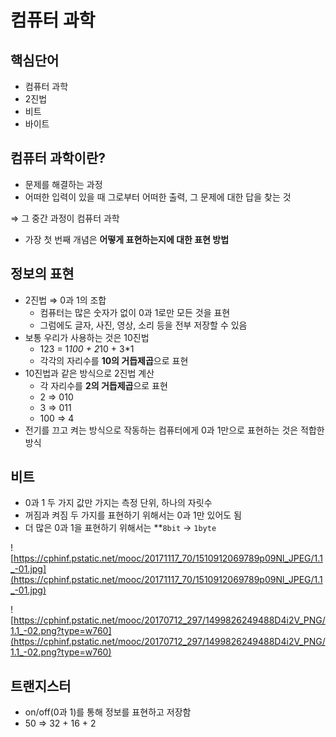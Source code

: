 # 컴퓨터 과학

## 핵심단어

- 컴퓨터 과학
- 2진법
- 비트
- 바이트

## 컴퓨터 과학이란?

- 문제를 해결하는 과정
- 어떠한 입력이 있을 때 그로부터 어떠한 출력, 그 문제에 대한 답을 찾는 것

⇒ 그 중간 과정이 컴퓨터 과학

- 가장 첫 번째 개념은 **어떻게 표현하는지에 대한 표현 방법**

## 정보의 표현

- 2진법 ⇒ 0과 1의 조합
    - 컴퓨터는 많은 숫자가 없이 0과 1로만 모든 것을 표현
    - 그럼에도 글자, 사진, 영상, 소리 등을 전부 저장할 수 있음
- 보통 우리가 사용하는 것은 10진법
    - 123 = 1*100 + 2*10 + 3*1
    - 각각의 자리수를 **10의 거듭제곱**으로 표현
- 10진법과 같은 방식으로 2진법 계산
    - 각 자리수를 **2의 거듭제곱**으로 표현
    - 2 ⇒ 010
    - 3 ⇒ 011
    - 100 ⇒ 4
- 전기를 끄고 켜는 방식으로 작동하는 컴퓨터에게 0과 1만으로 표현하는 것은 적합한 방식

## 비트

- 0과 1 두 가지 값만 가지는 측정 단위, 하나의 자릿수
- 꺼짐과 켜짐 두 가지를 표현하기 위해서는 0과 1만 있어도 됨
- 더 많은 0과 1을 표현하기 위해서는  **`8bit` → `1byte`

![https://cphinf.pstatic.net/mooc/20171117_70/1510912069789p09Nl_JPEG/1.1_-01.jpg](https://cphinf.pstatic.net/mooc/20171117_70/1510912069789p09Nl_JPEG/1.1_-01.jpg)

![https://cphinf.pstatic.net/mooc/20170712_297/1499826249488D4i2V_PNG/1.1_-02.png?type=w760](https://cphinf.pstatic.net/mooc/20170712_297/1499826249488D4i2V_PNG/1.1_-02.png?type=w760)

## 트랜지스터

- on/off(0과 1)를 통해 정보를 표현하고 저장함
- 50 ⇒ 32 + 16 + 2